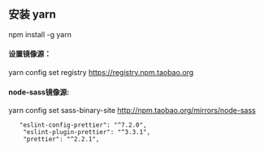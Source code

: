 ## 安装 yarn
npm install -g yarn
#### 设置镜像源：
yarn config set registry https://registry.npm.taobao.org
#### node-sass镜像源:
yarn config set sass-binary-site http://npm.taobao.org/mirrors/node-sass

       "eslint-config-prettier": "^7.2.0",
        "eslint-plugin-prettier": "^3.3.1",
        "prettier": "^2.2.1",
